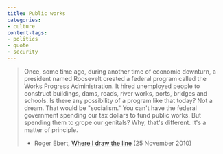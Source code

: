 ```yaml
---
title: Public works
categories:
- culture
content-tags:
- politics
- quote
- security
---
```


> Once, some time ago, during another time of economic downturn, a president named Roosevelt created a federal program called the Works Progress Administration. It hired unemployed people to construct buildings, dams, roads, river works, ports, bridges and schools. Is there any possibility of a program like that today? Not a dream. That would be "socialism." You can't have the federal government spending our tax dollars to fund public works. But spending them to grope our genitals? Why, that's different. It's a matter of principle.
> - Roger Ebert, [Where I draw the line][1] (25 November 2010)

   [1]: http://blogs.suntimes.com/ebert/2010/11/where_i_draw_the_line.html
